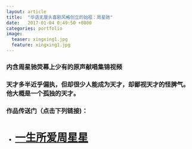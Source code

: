 ```yaml
---
layout: article
title:  "华语无厘头喜剧风格创立的始祖：周星驰"
date:   2017-01-04 0:49:50 +0800
categories: portfolio
image:
  teaser: xingxing1.jpg
  feature: xingxing1.jpg
---
```


### 内含周星驰荧幕上少有的原声献唱集锦视频


### 天才多半近乎偏执，但却很少人能成为天才，却鄙视天才的怪脾气。他大概是一个孤独的天才。


### 作品传送门（点击下列链接)：

- #  <a href="https://arifin395.github.io/portfolio/xingxingweb/index.html" target="_blank">一生所爱周星星</a>

